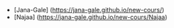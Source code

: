   - [Jana-Gale] (https://jana-gale.github.io/new-cours/)
  - [Najaa] (https://jana-gale.github.io/new-cours/Najaa)